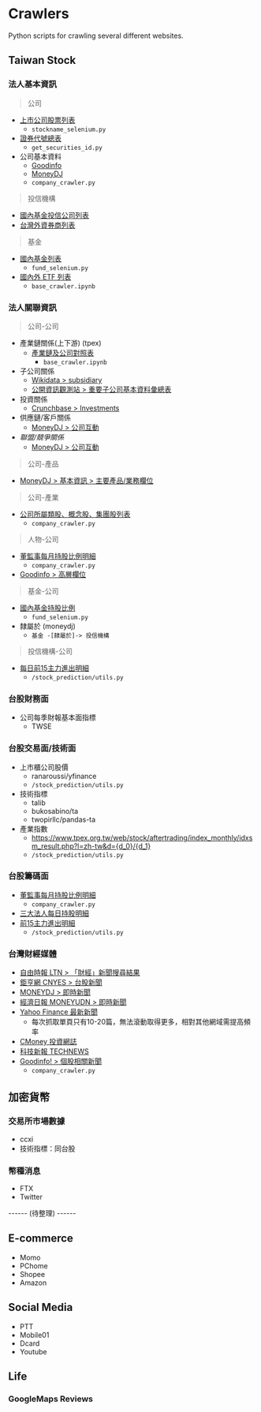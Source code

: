 # Crawlers
Python scripts for crawling several different websites.

## Taiwan Stock

### 法人基本資訊
> 公司
- [上市公司股票列表](https://www.tej.com.tw/webtej/doc/uid.htm)
  - `stockname_selenium.py`
- [證券代號總表](https://isin.twse.com.tw/isin/C_public.jsp?strMode=2)
  - `get_securities_id.py`
- 公司基本資料
  - [Goodinfo](https://goodinfo.tw/tw/BasicInfo.asp?STOCK_ID=2330)
  - [MoneyDJ](https://concords.moneydj.com/z/zc/zca/zca.djhtm?a=2330)
  - `company_crawler.py`
> 投信機構
- [國內基金投信公司列表](https://www.yesfund.com.tw/w/wp/wp00.djhtm)
- [台灣外資券商列表](https://www.cmoney.tw/notes/note-detail.aspx?nid=50427)
> 基金
- [國內基金列表](https://www.moneydj.com/funddj/yb/YP301000.djhtm)
  - `fund_selenium.py`
- [國內外 ETF 列表](https://www.moneydj.com/ETF/X/Basic/Basic0007.xdjhtm?etfid=2824.HK)
  - `base_crawler.ipynb`


### 法人關聯資訊
> 公司-公司
- 產業鏈關係(上下游) (tpex)
  - [產業鏈及公司對照表](https://ic.tpex.org.tw/introduce.php?ic=D000)
    - `base_crawler.ipynb`
- 子公司關係
  - [Wikidata > subsidiary](https://www.wikidata.org/wiki/Q463094)
  - [公開資訊觀測站 > 重要子公司基本資料彙總表](https://mops.twse.com.tw/mops/web/t79sb04)
- 投資關係
  - [Crunchbase > Investments](https://www.crunchbase.com/organization/tsmc/company_financials)
- 供應鏈/客戶關係
  - [MoneyDJ > 公司互動](https://concords.moneydj.com/Z/ZC/ZC0/ZC00/ZC00_2303.djhtm)
- *聯盟/競爭關係*
  - [MoneyDJ > 公司互動](https://concords.moneydj.com/Z/ZC/ZC0/ZC00/ZC00_2303.djhtm)
> 公司-產品
- [MoneyDJ > 基本資訊 > 主要產品/業務欄位](https://concords.moneydj.com/z/zc/zca/zca.djhtm?a=2330)
> 公司-產業
- [公司所屬類股、概念股、集團股列表](https://goodinfo.tw/StockInfo/StockList.asp?MARKET_CAT=上市)
  - `company_crawler.py`
> 人物-公司
- [董監事每月持股比例明細](https://mops.twse.com.tw/mops/web/ajax_stapap1)
  - `company_crawler.py`
- [Goodinfo > 高層欄位](https://goodinfo.tw/tw/BasicInfo.asp?STOCK_ID=2330)
> 基金-公司
- [國內基金持股比例](https://www.moneydj.com/funddj/yb/YP301000.djhtm)
  - `fund_selenium.py`
- 隸屬於 (moneydj) 
  - `基金 -[隸屬於]-> 投信機構`
> 投信機構-公司
- [每日前15主力進出明細](https://fubon-ebrokerdj.fbs.com.tw/z/zc/zco/zco.djhtm?a=2330&e=2022-4-14&f=2022-4-14)
  - `/stock_prediction/utils.py`


### 台股財務面
- 公司每季財報基本面指標
  - TWSE

### 台股交易面/技術面
- 上市櫃公司股價
  - ranaroussi/yfinance
  - `/stock_prediction/utils.py`
- 技術指標
  - talib
  - bukosabino/ta
  - twopirllc/pandas-ta
- 產業指數
  - https://www.tpex.org.tw/web/stock/aftertrading/index_monthly/idxsm_result.php?l=zh-tw&d={d_0}/{d_1}
  - `/stock_prediction/utils.py`


### 台股籌碼面
- [董監事每月持股比例明細](https://mops.twse.com.tw/mops/web/ajax_stapap1)
  - `company_crawler.py`
- [三大法人每日持股明細](https://fubon-ebrokerdj.fbs.com.tw/z/zc/zcl/zcl.djhtm?a={stock_id}&c={start_date}&d={end_date})
- [前15主力進出明細](https://fubon-ebrokerdj.fbs.com.tw/z/zc/zco/zco.djhtm?a={stock_id}&e={url_curr_date}&f={url_curr_date})
  - `/stock_prediction/utils.py`


### 台灣財經媒體
- [自由時報 LTN > 「財經」新聞搜尋結果](https://search.ltn.com.tw/list?keyword=%E8%B2%A1%E7%B6%93&type=all&sort=date)
- [鉅亨網 CNYES > 台股新聞](https://news.cnyes.com/news/cat/tw_stock)
- [MONEYDJ > 即時新聞](https://www.moneydj.com/kmdj/news/newsreallist.aspx?index1=10&a=mb00)
- [經濟日報 MONEYUDN > 即時新聞](https://money.udn.com/rank/newest/1001/0/1)
- [Yahoo Finance 最新新聞](https://tw.news.yahoo.com/finance/)
  - 每次抓取單頁只有10-20篇，無法滾動取得更多，相對其他網域需提高頻率
- [CMoney 投資網誌](https://www.cmoney.tw/notes/?bid=22814)
- [科技新報 TECHNEWS](https://technews.tw/)
- [Goodinfo! > 個股相關新聞](https://goodinfo.tw/tw/StockAnnounceList.asp?PAGE=1&START_DT=2021%2F09%2F12&END_DT=2021%2F12%2F12&STOCK_ID={stock_id}&KEY_WORD=&NEWS_SRC=%E5%85%AC%E5%91%8A%E8%A8%8A%E6%81%AF&NEWS_SRC=Anue%E9%89%85%E4%BA%A8&NEWS_SRC=ETtoday%E6%96%B0%E8%81%9E%E9%9B%B2&NEWS_SRC=PR+Newswire)
  - `company_crawler.py`


## 加密貨幣
### 交易所市場數據
- ccxi
- 技術指標：同台股

### 幣種消息
- FTX
- Twitter


------ (待整理) ------

## E-commerce

- Momo
- PChome
- Shopee
- Amazon

## Social Media

- PTT
- Mobile01
- Dcard
- Youtube

## Life
### GoogleMaps Reviews

